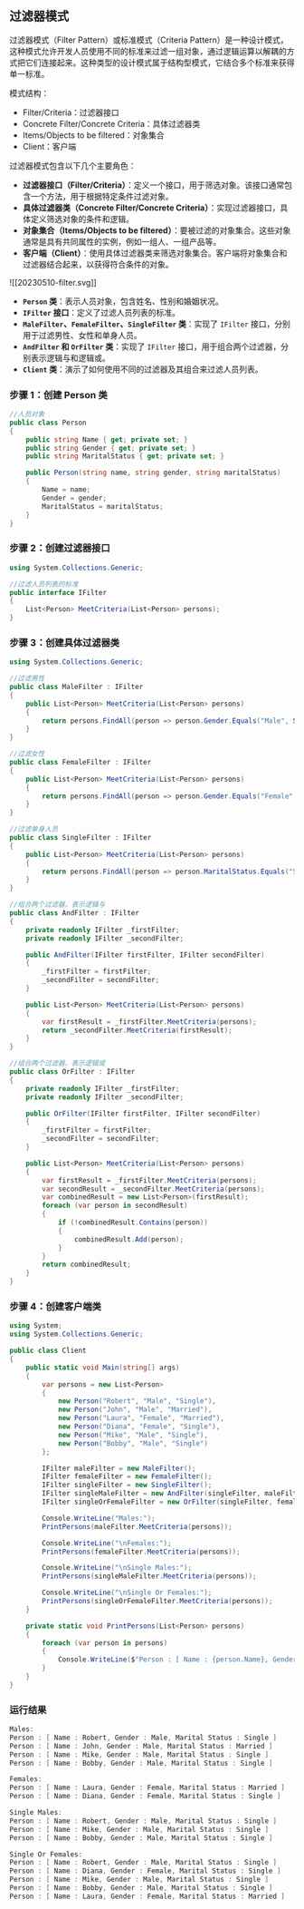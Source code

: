 ## 过滤器模式
过滤器模式（Filter Pattern）或标准模式（Criteria Pattern）是一种设计模式，这种模式允许开发人员使用不同的标准来过滤一组对象，通过逻辑运算以解耦的方式把它们连接起来。这种类型的设计模式属于结构型模式，它结合多个标准来获得单一标准。

模式结构：
- Filter/Criteria：过滤器接口
- Concrete Filter/Concrete Criteria：具体过滤器类
- Items/Objects to be filtered：对象集合
- Client：客户端

过滤器模式包含以下几个主要角色：
- **过滤器接口（Filter/Criteria）**：定义一个接口，用于筛选对象。该接口通常包含一个方法，用于根据特定条件过滤对象。
- **具体过滤器类（Concrete Filter/Concrete Criteria）**：实现过滤器接口，具体定义筛选对象的条件和逻辑。
- **对象集合（Items/Objects to be filtered）**：要被过滤的对象集合。这些对象通常是具有共同属性的实例，例如一组人、一组产品等。
- **客户端（Client）**：使用具体过滤器类来筛选对象集合。客户端将对象集合和过滤器结合起来，以获得符合条件的对象。

![[20230510-filter.svg]]

- **`Person` 类**：表示人员对象，包含姓名、性别和婚姻状况。
- **`IFilter` 接口**：定义了过滤人员列表的标准。
- **`MaleFilter`、`FemaleFilter`、`SingleFilter` 类**：实现了 `IFilter` 接口，分别用于过滤男性、女性和单身人员。
- **`AndFilter` 和 `OrFilter` 类**：实现了 `IFilter` 接口，用于组合两个过滤器，分别表示逻辑与和逻辑或。
- **`Client` 类**：演示了如何使用不同的过滤器及其组合来过滤人员列表。

### 步骤 1：创建 Person 类
```csharp
//人员对象
public class Person
{
    public string Name { get; private set; }
    public string Gender { get; private set; }
    public string MaritalStatus { get; private set; }

    public Person(string name, string gender, string maritalStatus)
    {
        Name = name;
        Gender = gender;
        MaritalStatus = maritalStatus;
    }
}
```

### 步骤 2：创建过滤器接口
```csharp
using System.Collections.Generic;

//过滤人员列表的标准
public interface IFilter
{
    List<Person> MeetCriteria(List<Person> persons);
}
```

### 步骤 3：创建具体过滤器类
```csharp
using System.Collections.Generic;

//过滤男性
public class MaleFilter : IFilter
{
    public List<Person> MeetCriteria(List<Person> persons)
    {
        return persons.FindAll(person => person.Gender.Equals("Male", StringComparison.OrdinalIgnoreCase));
    }
}

//过滤女性
public class FemaleFilter : IFilter
{
    public List<Person> MeetCriteria(List<Person> persons)
    {
        return persons.FindAll(person => person.Gender.Equals("Female", StringComparison.OrdinalIgnoreCase));
    }
}

//过滤单身人员
public class SingleFilter : IFilter
{
    public List<Person> MeetCriteria(List<Person> persons)
    {
        return persons.FindAll(person => person.MaritalStatus.Equals("Single", StringComparison.OrdinalIgnoreCase));
    }
}

//组合两个过滤器，表示逻辑与
public class AndFilter : IFilter
{
    private readonly IFilter _firstFilter;
    private readonly IFilter _secondFilter;

    public AndFilter(IFilter firstFilter, IFilter secondFilter)
    {
        _firstFilter = firstFilter;
        _secondFilter = secondFilter;
    }

    public List<Person> MeetCriteria(List<Person> persons)
    {
        var firstResult = _firstFilter.MeetCriteria(persons);
        return _secondFilter.MeetCriteria(firstResult);
    }
}

//组合两个过滤器，表示逻辑或
public class OrFilter : IFilter
{
    private readonly IFilter _firstFilter;
    private readonly IFilter _secondFilter;

    public OrFilter(IFilter firstFilter, IFilter secondFilter)
    {
        _firstFilter = firstFilter;
        _secondFilter = secondFilter;
    }

    public List<Person> MeetCriteria(List<Person> persons)
    {
        var firstResult = _firstFilter.MeetCriteria(persons);
        var secondResult = _secondFilter.MeetCriteria(persons);
        var combinedResult = new List<Person>(firstResult);
        foreach (var person in secondResult)
        {
            if (!combinedResult.Contains(person))
            {
                combinedResult.Add(person);
            }
        }
        return combinedResult;
    }
}
```

### 步骤 4：创建客户端类
```csharp
using System;
using System.Collections.Generic;

public class Client
{
    public static void Main(string[] args)
    {
        var persons = new List<Person>
        {
            new Person("Robert", "Male", "Single"),
            new Person("John", "Male", "Married"),
            new Person("Laura", "Female", "Married"),
            new Person("Diana", "Female", "Single"),
            new Person("Mike", "Male", "Single"),
            new Person("Bobby", "Male", "Single")
        };

        IFilter maleFilter = new MaleFilter();
        IFilter femaleFilter = new FemaleFilter();
        IFilter singleFilter = new SingleFilter();
        IFilter singleMaleFilter = new AndFilter(singleFilter, maleFilter);
        IFilter singleOrFemaleFilter = new OrFilter(singleFilter, femaleFilter);

        Console.WriteLine("Males:");
        PrintPersons(maleFilter.MeetCriteria(persons));

        Console.WriteLine("\nFemales:");
        PrintPersons(femaleFilter.MeetCriteria(persons));

        Console.WriteLine("\nSingle Males:");
        PrintPersons(singleMaleFilter.MeetCriteria(persons));

        Console.WriteLine("\nSingle Or Females:");
        PrintPersons(singleOrFemaleFilter.MeetCriteria(persons));
    }

    private static void PrintPersons(List<Person> persons)
    {
        foreach (var person in persons)
        {
            Console.WriteLine($"Person : [ Name : {person.Name}, Gender : {person.Gender}, Marital Status : {person.MaritalStatus} ]");
        }
    }
}
```

### 运行结果
```cs
Males:
Person : [ Name : Robert, Gender : Male, Marital Status : Single ]
Person : [ Name : John, Gender : Male, Marital Status : Married ]
Person : [ Name : Mike, Gender : Male, Marital Status : Single ]
Person : [ Name : Bobby, Gender : Male, Marital Status : Single ]

Females:
Person : [ Name : Laura, Gender : Female, Marital Status : Married ]
Person : [ Name : Diana, Gender : Female, Marital Status : Single ]

Single Males:
Person : [ Name : Robert, Gender : Male, Marital Status : Single ]
Person : [ Name : Mike, Gender : Male, Marital Status : Single ]
Person : [ Name : Bobby, Gender : Male, Marital Status : Single ]

Single Or Females:
Person : [ Name : Robert, Gender : Male, Marital Status : Single ]
Person : [ Name : Diana, Gender : Female, Marital Status : Single ]
Person : [ Name : Mike, Gender : Male, Marital Status : Single ]
Person : [ Name : Bobby, Gender : Male, Marital Status : Single ]
Person : [ Name : Laura, Gender : Female, Marital Status : Married ]
```
